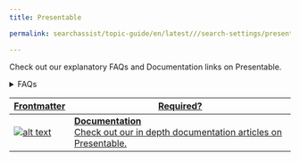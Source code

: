 ```yaml
---
title: Presentable

permalink: searchassist/topic-guide/en/latest///search-settings/presentable

---
```

<!--#### Topic Guide
###### Presentable-->

  Check out our explanatory FAQs and Documentation links on Presentable.

<!--<details class="introduction-video" open>
  <summary>Video
  </summary>
  
   [![Business Rules](images/VideoCoverImage.png)](https://player.vimeo.com/video/784493665?h=dee7a21b33&amp)

  ##### Presentable
  Watch this short video to know how to configure Presentable.

</details>-->

<details>
  <summary>FAQs
  </summary>

  <a class="doc-link" target="_blank" href="https://docs.kore.ai/searchassist/manage-relevance/presentable/">
 
  What are Presentable ?

</a>

 <a class="doc-link" target="_blank" href="https://docs.kore.ai/searchassist/manage-relevance/presentable/">
 
  How to configure Presentable?

</a>
  

</details>

<a class="doc-link" target="_blank" href="https://docs.kore.ai/searchassist/manage-relevance/presentable/">
 
| Frontmatter | Required? |
|-------------|-------------|
| ![alt text](images/SA_Documentation.svg "Title") | **Documentation**  <br /> Check out our in depth documentation articles on Presentable. |  


</a>
